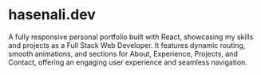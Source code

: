 # hasenali.dev
A fully responsive personal portfolio built with React, showcasing my skills and projects as a Full Stack Web Developer. It features dynamic routing, smooth animations, and sections for About, Experience, Projects, and Contact, offering an engaging user experience and seamless navigation.
